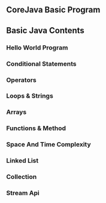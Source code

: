 ## CoreJava Basic Program
## Basic Java Contents
### Hello World Program
### Conditional Statements
### Operators
### Loops & Strings
### Arrays
### Functions & Method 
### Space And Time Complexity
### Linked List
### Collection
### Stream Api
